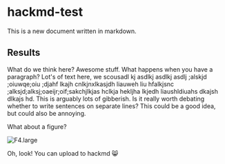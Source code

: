 # hackmd-test

This is a new document written in markdown.

## Results

What do we think here? 
Awesome stuff. 
What happens when you have a paragraph? 
Lot's of text here, we scousadl kj asdlkj asdlkj asdlj ;alskjd ;oiuwqe;oiu ;djahf lkajh cnlkjnxlkasjdh liauweh liu hfalkjsnc ;alksjd;alksj;oaeijr;oif;sakchjlkjas hclkja hekljha lkjedh liaushldiuahs dkajsh dlkajs hd. 
This is arguably lots of gibberish.
Is it really worth debating whether to write sentences on separate lines? 
This could be a good idea, but could also be annoying.

What about a figure?

![F4.large](https://hackmd.io/_uploads/B1g5vtvrp.jpg)

Oh, look! You can upload to hackmd :smile_cat: 
